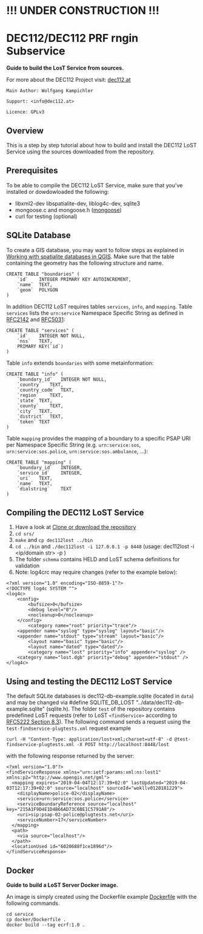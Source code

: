 # !!! UNDER CONSTRUCTION !!! #

# DEC112/DEC112 PRF rngin Subservice

__Guide to build the LosT Service from sources.__

For more about the DEC112 Project visit: [dec112.at](https://dec112.at)

```
Main Author: Wolfgang Kampichler

Support: <info@dec112.at>

Licence: GPLv3
```

## Overview

This is a step by step tutorial about how to build and install the DEC112 LoST Service using the sources downloaded from the repository.

## Prerequisites

To be able to compile the DEC112 LoST Service, make sure that you've installed or dowdowloaded the following:
* libxml2-dev libspatialite-dev, liblog4c-dev, sqlite3
* mongoose.c and mongoose.h ([mongoose](https://github.com/cesanta/mongoose))
* curl for testing (optional)

## SQLite Database

To create a GIS database, you may want to follow steps as explained in [Working with spatialite databases in QGIS](https://docs.qgis.org/2.8/de/docs/training_manual/databases/spatialite.html). Make sure that the table containing the geometry has the following structure and name. 

```
CREATE TABLE "boundaries" (
	`id`	INTEGER PRIMARY KEY AUTOINCREMENT,
	`name`	TEXT,
	`geom`	POLYGON
)
```
In addition DEC112 LoST requires tables `services`, `info`, and `mapping`. Table `services` lists the `urn:service` Namespace Specific String as defined in [RFC2142](https://tools.ietf.org/html/rfc2141) and [RFC5031](https://tools.ietf.org/html/rfc5031): 
```        
CREATE TABLE "services" (
	`id`	INTEGER NOT NULL,
	`nss`	TEXT,
	PRIMARY KEY(`id`)
)
```
Table `info` extends `boundaries` with some metainformation:
```
CREATE TABLE "info" (
	`boundary_id`	INTEGER NOT NULL,
	`country`	TEXT,
	`country_code`	TEXT,
	`region`	TEXT,
	`state`	TEXT,
	`county`	TEXT,
	`city`	TEXT,
	`district`	TEXT,
	`token`	TEXT
)
```
Table `mapping` provides the mapping of a boundary to a specific PSAP URI per Namespace Specific String (e.g. `urn:service:sos`, `urn:service:sos.police`, `urn:service:sos.ambulance`, ...):
```
CREATE TABLE "mapping" (
	`boundary_id`	INTEGER,
	`service_id`	INTEGER,
	`uri`	TEXT,
	`name`	TEXT,
	`dialstring`	TEXT
)
```
## Compiling the DEC112 LoST Service

1. Have a look at [Clone or download the repository](https://help.github.com/en/articles/cloning-a-repository)
2. `cd srs/`
3. `make` and `cp dec112lost ../bin`
4. `cd ../bin` and `./dec112lost -i 127.0.0.1 -p 8448` (usage: dec112lost -i <ip/domain str> -p <listening port>)
5. The folder `schema` contains HELD and LoST schema definitions for validation
6. Note: log4crc may require changes (refer to the example below):

```
<?xml version="1.0" encoding="ISO-8859-1"?>
<!DOCTYPE log4c SYSTEM "">
<log4c>
    <config>
        <bufsize>0</bufsize>
        <debug level="0"/>
        <nocleanup>0</nocleanup>
    </config>
        <category name="root" priority="trace"/>
	<appender name="syslog" type="syslog" layout="basic"/>
	<appender name="stdout" type="stream" layout="basic"/>
        <layout name="basic" type="basic"/>
        <layout name="dated" type="dated"/>
        <category name="lost" priority="info" appender="syslog" />
	<category name="lost.dgb" priority="debug" appender="stdout" />
</log4c>
```

## Using and testing the DEC112 LoST Service

The default SQLite databases is dec112-db-example.sqlite (located in `data`) and may be changed via #define SQLITE_DB_LOST "../data/dec112-db-example.sqlite" (sqlite.h). The folder `test` of the repository contains predefined LoST requests (refer to LoST `<findService>` according to [RFC5222 Section 8.3](https://tools.ietf.org/html/rfc5222#section-8.3)). The following command sends a request using the `test-findservice-plugtests.xml` request example
```
curl -H "Content-Type: application/lost+xml;charset=utf-8" -d @test-findservice-plugtests.xml -X POST http://localhost:8448/lost
```
with the following response returned by the server:
```
<?xml version="1.0"?>
<findServiceResponse xmlns="urn:ietf:params:xml:ns:lost1" xmlns:p2="http://www.opengis.net/gml">
  <mapping expires="2019-04-04T12:17:39+02:0" lastUpdated="2019-04-03T12:17:39+02:0" source="localhost" sourceId="wokllv0120181229">
    <displayName>police-02</displayName>
    <service>urn:service:sos.police</service>
    <serviceBoundaryReference source="localhost" key="215A1F9D4E1D4B66AD73C6BE1C5791A8"/>
    <uri>sip:psap-02-police@plugtests.net</uri>
    <serviceNumber>17</serviceNumber>
  </mapping>
  <path>
    <via source="localhost"/>
  </path>
  <locationUsed id="6020688f1ce1896d"/>
</findServiceResponse>
```

## Docker

__Guide to build a LoST Server Docker image.__

An image is simply created using the Dockerfile example [Dockerfile](https://github.com/dec112/lost/blob/master/service/docker/Dockerfile) with the following commands.

```
cd service
cp docker/Dockerfile .
docker build --tag ecrf:1.0 .
```

